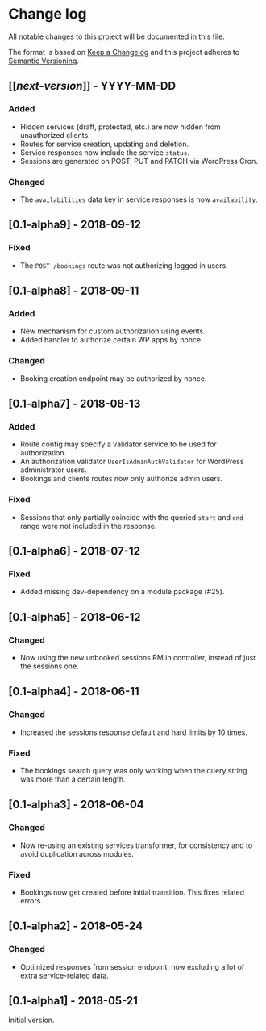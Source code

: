 # Change log
All notable changes to this project will be documented in this file.

The format is based on [Keep a Changelog](http://keepachangelog.com/)
and this project adheres to [Semantic Versioning](http://semver.org/).

## [[*next-version*]] - YYYY-MM-DD
### Added
- Hidden services (draft, protected, etc.) are now hidden from unauthorized clients.
- Routes for service creation, updating and deletion.
- Service responses now include the service `status`.
- Sessions are generated on POST, PUT and PATCH via WordPress Cron.

### Changed
- The `availabilities` data key in service responses is now `availability`.

## [0.1-alpha9] - 2018-09-12
### Fixed
- The `POST /bookings` route was not authorizing logged in users.

## [0.1-alpha8] - 2018-09-11
### Added
- New mechanism for custom authorization using events.
- Added handler to authorize certain WP apps by nonce.

### Changed
- Booking creation endpoint may be authorized by nonce.

## [0.1-alpha7] - 2018-08-13
### Added
- Route config may specify a validator service to be used for authorization.
- An authorization validator `UserIsAdminAuthValidator` for WordPress administrator users.
- Bookings and clients routes now only authorize admin users.

### Fixed
- Sessions that only partially coincide with the queried `start` and `end` range were not included in the response.

## [0.1-alpha6] - 2018-07-12
### Fixed
- Added missing dev-dependency on a module package (#25).

## [0.1-alpha5] - 2018-06-12
### Changed
- Now using the new unbooked sessions RM in controller, instead of just the sessions one.

## [0.1-alpha4] - 2018-06-11
### Changed
- Increased the sessions response default and hard limits by 10 times.

### Fixed
- The bookings search query was only working when the query string was more than a certain length.

## [0.1-alpha3] - 2018-06-04
### Changed
- Now re-using an existing services transformer, for consistency and to avoid duplication across modules.

### Fixed
- Bookings now get created before initial transition. This fixes related errors.

## [0.1-alpha2] - 2018-05-24
### Changed
- Optimized responses from session endpoint: now excluding a lot of extra service-related data.

## [0.1-alpha1] - 2018-05-21
Initial version.
